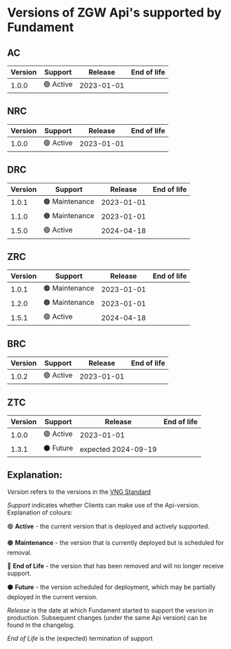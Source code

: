 # Versions of ZGW Api's supported by Fundament

## AC
|**Version**|**Support**|**Release**|**End of life**|
|------------|------------|-----------------|---------------------|
|1.0.0|🟢 Active|2023-01-01||

## NRC
|**Version**|**Support**|**Release**|**End of life**|
|------------|------------|-----------------|---------------------|
|1.0.0|🟢 Active|2023-01-01||

## DRC
|**Version**|**Support**|**Release**|**End of life**|
|------------|------------|-----------------|---------------------|
|1.0.1|🟠 Maintenance|2023-01-01||
|1.1.0|🟠 Maintenance|2023-01-01||
|1.5.0|🟢 Active|2024-04-18||

## ZRC
|**Version**|**Support**|**Release**|**End of life**|
|------------|------------|-----------------|---------------------|
|1.0.1|🟠 Maintenance|2023-01-01||
|1.2.0|🟠 Maintenance|2023-01-01||
|1.5.1|🟢 Active|2024-04-18||


## BRC
|**Version**|**Support**|**Release**|**End of life**|
|------------|------------|-----------------|---------------------|
|1.0.2|🟢 Active|2023-01-01||

## ZTC
|**Version**|**Support**|**Release**|**End of life**|
|------------|------------|-----------------|---------------------|
|1.0.0|🟢 Active|2023-01-01||
|1.3.1|⚫ Future|expected 2024-09-19||

## Explanation:
<em>Version</em> refers to the versions in the [VNG Standard](https://vng-realisatie.github.io/gemma-zaken/standaard/)

<em>Support</em> indicates whether Clients can make use of the Api-version. Explanation of colours:

🟢 **Active** - the current version that is deployed and actively supported.

🟠 **Maintenance** - the version that is currently deployed but is scheduled for removal.

🔴 **End of Life** - the version that has been removed and will no longer receive support.

⚫ **Future**  - the version scheduled for deployment, which may be partially deployed in the current version.
  
<em>Release</em> is the date at which Fundament started to support the vesrion in production. Subsequent changes (under the same Api version) can be found in the changelog.

<em>End of Life</em> is the (expected) termination of support
